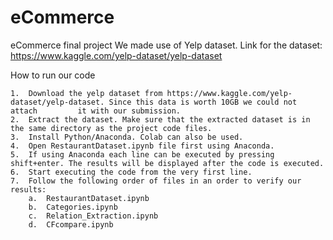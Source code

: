 # eCommerce
eCommerce final project
We made use of Yelp dataset. 
Link for the dataset: https://www.kaggle.com/yelp-dataset/yelp-dataset

How to run our code

    1.	Download the yelp dataset from https://www.kaggle.com/yelp-dataset/yelp-dataset. Since this data is worth 10GB we could not attach         it with our submission.
    2.	Extract the dataset. Make sure that the extracted dataset is in the same directory as the project code files.
    3.	Install Python/Anaconda. Colab can also be used.
    4.	Open RestaurantDataset.ipynb file first using Anaconda.
    5.	If using Anaconda each line can be executed by pressing shift+enter. The results will be displayed after the code is executed.
    6.	Start executing the code from the very first line.
    7.	Follow the following order of files in an order to verify our results:
        a.	RestaurantDataset.ipynb
        b.	Categories.ipynb
        c.	Relation_Extraction.ipynb
        d.	CFcompare.ipynb

